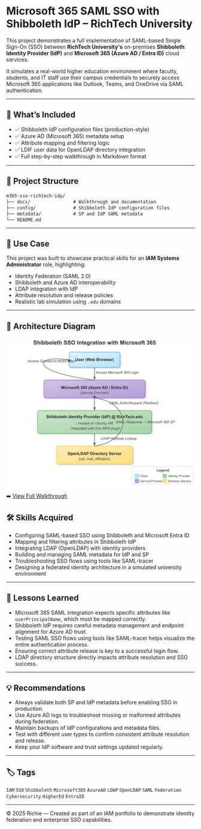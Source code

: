 
# Microsoft 365 SAML SSO with Shibboleth IdP – RichTech University

This project demonstrates a full implementation of SAML-based Single Sign-On (SSO) between **RichTech University's** on-premises **Shibboleth Identity Provider (IdP)** and **Microsoft 365 (Azure AD / Entra ID)** cloud services.

It simulates a real-world higher education environment where faculty, students, and IT staff use their campus credentials to securely access Microsoft 365 applications like Outlook, Teams, and OneDrive via SAML authentication.

---

## 🔧 What’s Included

- ✅ Shibboleth IdP configuration files (production-style)
- ✅ Azure AD (Microsoft 365) metadata setup
- ✅ Attribute mapping and filtering logic
- ✅ LDIF user data for OpenLDAP directory integration
- ✅ Full step-by-step walkthrough in Markdown format

---

## 📂 Project Structure

```
m365-sso-richtech-idp/
├── docs/                # Walkthrough and documentation
├── config/              # Shibboleth IdP configuration files
├── metadata/            # SP and IdP SAML metadata
└── README.md
```

---

## 🧠 Use Case

This project was built to showcase practical skills for an **IAM Systems Administrator** role, highlighting:

- Identity Federation (SAML 2.0)
- Shibboleth and Azure AD interoperability
- LDAP integration with IdP
- Attribute resolution and release policies
- Realistic lab simulation using `.edu` domains

---


## 🧭 Architecture Diagram

![Architecture Diagram](docs/docs/m365-sso-architecture-diagram.png)

➡️ [View Full Walkthrough](docs/walkthrough.md)


## 🛠️ Skills Acquired

- Configuring SAML-based SSO using Shibboleth and Microsoft Entra ID
- Mapping and filtering attributes in Shibboleth IdP
- Integrating LDAP (OpenLDAP) with identity providers
- Building and managing SAML metadata for IdP and SP
- Troubleshooting SSO flows using tools like SAML-tracer
- Designing a federated identity architecture in a simulated university environment

---

## 📘 Lessons Learned

- Microsoft 365 SAML integration expects specific attributes like `userPrincipalName`, which must be mapped correctly.
- Shibboleth IdP requires careful metadata management and endpoint alignment for Azure AD trust.
- Testing SAML SSO flows using tools like SAML-tracer helps visualize the entire authentication process.
- Ensuring correct attribute release is key to a successful login flow.
- LDAP directory structure directly impacts attribute resolution and SSO success.

---

## 💡 Recommendations

- Always validate both SP and IdP metadata before enabling SSO in production.
- Use Azure AD logs to troubleshoot missing or malformed attributes during federation.
- Maintain backups of IdP configurations and metadata files.
- Test with different user types to confirm consistent attribute resolution and release.
- Keep your IdP software and trust settings updated regularly.

---

## 🏷️ Tags

`IAM` `SSO` `Shibboleth` `Microsoft365` `AzureAD` `LDAP` `OpenLDAP` `SAML` `Federation` `Cybersecurity` `HigherEd` `EntraID`

---

© 2025 Richie — Created as part of an IAM portfolio to demonstrate identity federation and enterprise SSO capabilities.

